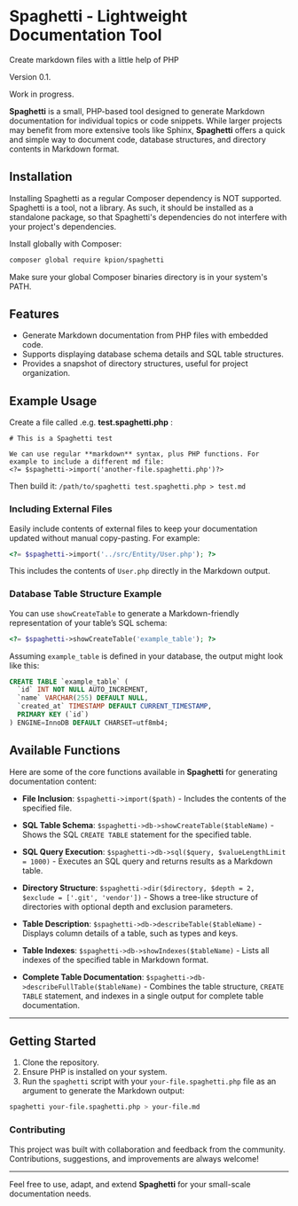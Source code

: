 # Spaghetti - Lightweight Documentation Tool

Create markdown files with a little help of PHP

Version 0.1.

Work in progress.

**Spaghetti** is a small, PHP-based tool designed to generate Markdown documentation for individual topics or code snippets. While larger projects may benefit from more extensive tools like Sphinx, **Spaghetti** offers a quick and simple way to document code, database structures, and directory contents in Markdown format.

## Installation

Installing Spaghetti as a regular Composer dependency is NOT supported. Spaghetti is a tool, not a library. As such, it should be installed as a standalone package, so that Spaghetti's dependencies do not interfere with your project's dependencies.

Install globally with Composer:

```bash
composer global require kpion/spaghetti
```
Make sure your global Composer binaries directory is in your system's PATH.

## Features

- Generate Markdown documentation from PHP files with embedded code.
- Supports displaying database schema details and SQL table structures.
- Provides a snapshot of directory structures, useful for project organization.

## Example Usage

Create a file called .e.g. **test.spaghetti.php** :
```
# This is a Spaghetti test

We can use regular **markdown** syntax, plus PHP functions. For example to include a different md file:
<?= $spaghetti->import('another-file.spaghetti.php')?>
```
Then build it:
`/path/to/spaghetti test.spaghetti.php > test.md`


### Including External Files

Easily include contents of external files to keep your documentation updated without manual copy-pasting. For example:

```php
<?= $spaghetti->import('../src/Entity/User.php'); ?>
```

This includes the contents of `User.php` directly in the Markdown output.

### Database Table Structure Example

You can use `showCreateTable` to generate a Markdown-friendly representation of your table’s SQL schema:

```php
<?= $spaghetti->showCreateTable('example_table'); ?>
```

Assuming `example_table` is defined in your database, the output might look like this:

```sql
CREATE TABLE `example_table` (
  `id` INT NOT NULL AUTO_INCREMENT,
  `name` VARCHAR(255) DEFAULT NULL,
  `created_at` TIMESTAMP DEFAULT CURRENT_TIMESTAMP,
  PRIMARY KEY (`id`)
) ENGINE=InnoDB DEFAULT CHARSET=utf8mb4;
```

## Available Functions

Here are some of the core functions available in **Spaghetti** for generating documentation content:

- **File Inclusion**:
  `$spaghetti->import($path)` - Includes the contents of the specified file.

- **SQL Table Schema**:
  `$spaghetti->db->showCreateTable($tableName)` - Shows the SQL `CREATE TABLE` statement for the specified table.

- **SQL Query Execution**:
  `$spaghetti->db->sql($query, $valueLengthLimit = 1000)` - Executes an SQL query and returns results as a Markdown table.

- **Directory Structure**:
  `$spaghetti->dir($directory, $depth = 2, $exclude = ['.git', 'vendor'])` - Shows a tree-like structure of directories with optional depth and exclusion parameters.

- **Table Description**:
  `$spaghetti->db->describeTable($tableName)` - Displays column details of a table, such as types and keys.

- **Table Indexes**:
  `$spaghetti->db->showIndexes($tableName)` - Lists all indexes of the specified table in Markdown format.

- **Complete Table Documentation**:
  `$spaghetti->db->describeFullTable($tableName)` - Combines the table structure, `CREATE TABLE` statement, and indexes in a single output for complete table documentation.

---

## Getting Started

1. Clone the repository.
2. Ensure PHP is installed on your system.
3. Run the `spaghetti` script with your `your-file.spaghetti.php` file as an argument to generate the Markdown output:

```bash
spaghetti your-file.spaghetti.php > your-file.md
```

### Contributing

This project was built with collaboration and feedback from the community. Contributions, suggestions, and improvements are always welcome!

---

Feel free to use, adapt, and extend **Spaghetti** for your small-scale documentation needs.

